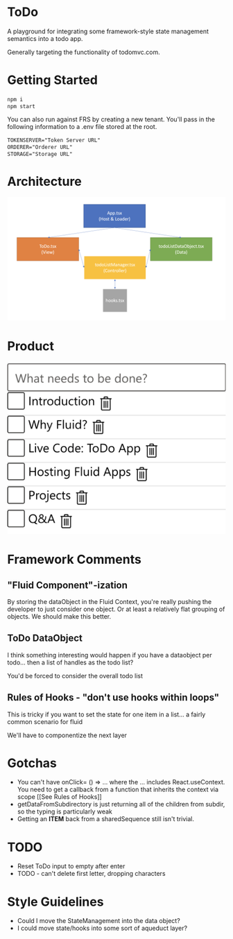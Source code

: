 # ToDo
A playground for integrating some framework-style state management semantics into a todo app.

Generally targeting the functionality of todomvc.com.

# Getting Started
```
npm i
npm start
```

You can also run against FRS by creating a new tenant. You'll pass in the following information to a .env file stored at the root.
```
TOKENSERVER="Token Server URL"
ORDERER="Orderer URL"
STORAGE="Storage URL"
```

# Architecture
![Files](./Files.png)
# Product
![ToDo](./ToDoPic.png)

# Framework Comments

## "Fluid Component"-ization

By storing the dataObject in the Fluid Context, you're really pushing the developer to just consider one object. Or at least a relatively flat grouping of objects. We should make this better.

## ToDo DataObject

I think something interesting would happen if you have a dataobject per todo... then a list of handles as the todo list?

You'd be forced to consider the overall todo list

## Rules of Hooks - "don't use hooks within loops"
This is tricky if you want to set the state for one item in a list... a fairly common scenario for fluid

We'll have to componentize the next layer

# Gotchas
* You can't have onClick= () => ... where the ... includes React.useContext. You need to get a callback from a function that inherits the context via scope [[See Rules of Hooks]]
* getDataFromSubdirectory is just returning all of the children from subdir, so the typing is particularly weak
* Getting an **ITEM** back from a sharedSequence still isn't trivial.

# TODO
* Reset ToDo input to empty after enter
* TODO - can't delete first letter, dropping characters

# Style Guidelines
* Could I move the StateManagement into the data object?
* I could move state/hooks into some sort of aqueduct layer?